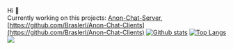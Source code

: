 
Hi 👋 <br>
Currently working on this projects: [Anon-Chat-Server](https://github.com/Braslerl/Anon-Chat-Server), [https://github.com/Braslerl/Anon-Chat-Clients](https://github.com/Braslerl/Anon-Chat-Clients)
[![Github stats](https://github-readme-stats.vercel.app/api?username=Braslerl&count_private=true&show_icons=true&theme=nord)](https://github.com/anuraghazra/github-readme-stats)
[![Top Langs](https://github-readme-stats.vercel.app/api/top-langs/?username=Braslerl&theme=nord)](https://github.com/anuraghazra/github-readme-stats)
![](https://api.ghprofile.me/view?username=Braslerl)
